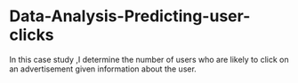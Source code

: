 # Data-Analysis-Predicting-user-clicks
In this case study ,I determine the number of users who are likely to click on an advertisement given information about the user.
